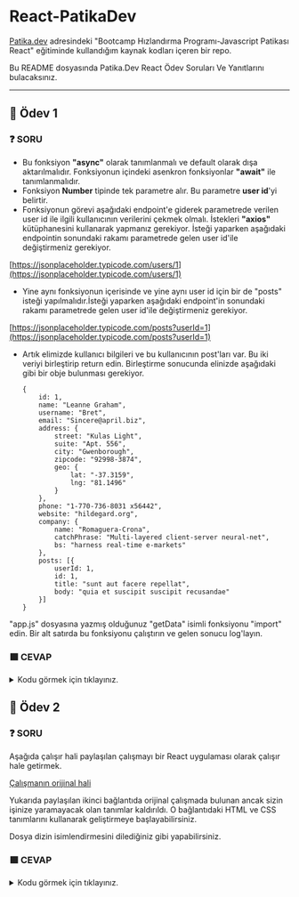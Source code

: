 # React-PatikaDev

[Patika.dev](https://app.patika.dev/egitimler) adresindeki "Bootcamp Hızlandırma Programı-Javascript Patikası React" eğitiminde kullandığım kaynak kodları içeren bir repo.

Bu README dosyasında Patika.Dev React Ödev Soruları Ve Yanıtlarını bulacaksınız.

--------------------------------------------------------------------------------------------------------------------------------------------------------------------------------
## :brain: Ödev 1

### :question: SORU 
-  Bu fonksiyon **"async"** olarak tanımlanmalı ve default olarak dışa aktarılmalıdır. Fonksiyonun içindeki asenkron fonksiyonlar **"await"** ile tanımlanmalıdır.
-  Fonksiyon **Number** tipinde tek parametre alır. Bu parametre **user id**'yi belirtir.
-  Fonksiyonun görevi aşağıdaki endpoint'e giderek parametrede verilen user id ile ilgili kullanıcının verilerini çekmek olmalı. İstekleri **"axios"** kütüphanesini kullanarak yapmanız gerekiyor. İsteği yaparken aşağıdaki endpointin sonundaki rakamı parametrede gelen user id'ile değiştirmeniz gerekiyor.

[https://jsonplaceholder.typicode.com/users/1](https://jsonplaceholder.typicode.com/users/1)

-  Yine aynı fonksiyonun içerisinde ve yine aynı user id için bir de "posts" isteği yapılmalıdır.İsteği yaparken aşağıdaki endpoint'in sonundaki rakamı parametrede gelen user id'ile değiştirmeniz gerekiyor.

[https://jsonplaceholder.typicode.com/posts?userId=1](https://jsonplaceholder.typicode.com/posts?userId=1)

-  Artık elimizde kullanıcı bilgileri ve bu kullanıcının post'ları var. Bu iki veriyi birleştirip return edin. Birleştirme sonucunda elinizde aşağıdaki gibi bir obje bulunması gerekiyor.

	```
	{
		id: 1,
		name: "Leanne Graham",
		username: "Bret",
		email: "Sincere@april.biz",
		address: {
			street: "Kulas Light",
			suite: "Apt. 556",
			city: "Gwenborough",
			zipcode: "92998-3874",
			geo: {
				lat: "-37.3159",
				lng: "81.1496"
			}
		},
		phone: "1-770-736-8031 x56442",
		website: "hildegard.org",
		company: {
			name: "Romaguera-Crona",
			catchPhrase: "Multi-layered client-server neural-net",
			bs: "harness real-time e-markets"
		},
		posts: [{
			userId: 1,
			id: 1,
			title: "sunt aut facere repellat",
			body: "quia et suscipit suscipit recusandae"
		}]
	}
	```
"app.js" dosyasına yazmış olduğunuz "getData" isimli fonksiyonu "import" edin.
Bir alt satırda bu fonksiyonu çalıştırın ve gelen sonucu log'layın.

### :green_square: CEVAP

<details>
<summary>Kodu görmek için tıklayınız.</summary>

  ```javascript	
import axios from "axios";
const USER_API_URL = 'https://jsonplaceholder.typicode.com/users';
const USER_POSTS_API_URL = 'https://jsonplaceholder.typicode.com/posts?userId=';
export default async function GetUserByIdWithPosts(id) {
id = Number(id);
if(id < 1) return;
return new Promise(async function(resolve, reject) {
const {data} = await axios(`${USER_API_URL}/${id}`);     
const posts = await new Promise(async function(resolve, reject) {
const posts = await axios(`${USER_POSTS_API_URL}${id}`);
resolve(posts.data);
});
data.posts = [...posts];
resolve(data);
});    
}
const userInfo = await GetUserByIdWithPosts(1);
console.log(userInfo);
 ```
</details>
	
## :brain: Ödev 2

### :question: SORU 
Aşağıda çalışır hali paylaşılan çalışmayı bir React uygulaması olarak çalışır hale getirmek.

[Çalışmanın orijinal hali](https://codepen.io/dmitrysharabin/pen/MWgQNYZ)

Yukarıda paylaşılan ikinci bağlantıda orijinal çalışmada bulunan ancak sizin işinize yaramayacak olan tanımlar kaldırıldı. O bağlantıdaki HTML ve CSS tanımlarını kullanarak geliştirmeye başlayabilirsiniz.

Dosya dizin isimlendirmesini dilediğiniz gibi yapabilirsiniz.
### :green_square: CEVAP

<details>
<summary>Kodu görmek için tıklayınız.</summary>
	
Footer.js
```javascript
import React from "react";

const Footer = ({
  filteredList,
  setActiveCategory,
  activeCategory,
  handleClear,
}) => {
  return (
    <footer className="footer">
      <span className="todo-count">
        <strong>{filteredList.length} </strong>
        item{filteredList.length > 1 && "s"} left
      </span>
      <ul className="filters">
        <li onClick={() => setActiveCategory("All")}>
          <a className={activeCategory === "All" && "selected"}>All</a>
        </li>
        <li onClick={() => setActiveCategory("Active")}>
          <a className={activeCategory === "Active" && "selected"}>Active</a>
        </li>
        <li onClick={() => setActiveCategory("Completed")}>
          <a className={activeCategory === "Completed" && "selected"}>
            Completed
          </a>
        </li>
      </ul>

      <button className="clear-completed" onClick={handleClear}>
        Clear completed
      </button>
    </footer>
  );
};

export default Footer;
```
	
Header.js
```javascript
import React, { useState } from "react";
import { v4 as uuid } from "uuid";
const Header = ({ tasks, setTasks }) => {
  const [value, setValue] = useState("");

  const onFormSubmit = (event) => {
    // Formun yenilenmesini engelliyorum.
    event.preventDefault();
    const task = {
      // Eklenen taskların unique bir degeri olması için uuid kütüphanesinden yararlandım. bu id'ye göre tamamlama ve silem islemleri yapılıyor.
      id: uuid(),
      title: value,
      isCompleted: false,
    };
    // Eklene task'ı state üzerinde güncelliyorum.
    setTasks([task, ...tasks]);
    setValue("");
  };

  return (
    <header className="header">
      <h1>todos</h1>
      <form onSubmit={onFormSubmit}>
        <input
          className="new-todo"
          placeholder="What needs to be done?"
          value={value}
          onChange={(event) => setValue(event.target.value)}
        />
      </form>
    </header>
  );
};

export default Header;
```
List.js
```Javascript
import React from "react";
import Task from "./Task";

const List = ({ handleToggleCompleted, handleDelete, filteredList }) => {
  return (
    <ul className="todo-list">
      {filteredList.map((task) => (
        <Task
          key={task.id}
          task={task}
          handleToggleCompleted={handleToggleCompleted}
          handleDelete={handleDelete}
        />
      ))}
    </ul>
  );
};

export default List;
```
Main.js
```Javascript
import React from "react";
import Footer from "./Footer";
import List from "./List";

const Main = ({
  handleToggleCompleted,
  handleDelete,
  setActiveCategory,
  filteredList,
  activeCategory,
  handleClear,
}) => {
  return (
    <section>
      <input className="toggle-all" type="checkbox" />
      <label for="toggle-all">Mark all as complete</label>
      <List
        filteredList={filteredList}
        handleToggleCompleted={handleToggleCompleted}
        handleDelete={handleDelete}
      />
      <Footer
        filteredList={filteredList}
        setActiveCategory={setActiveCategory}
        activeCategory={activeCategory}
        handleClear={handleClear}
      />
    </section>
  );
};

export default Main;
```
Task.js
```javascript
import React from "react";

const Task = ({ task, handleToggleCompleted, handleDelete }) => {
  return (
    <li className={task.isCompleted ? "completed" : null}>
      <div className="view">
        <input
          className="toggle"
          type="checkbox"
          onClick={() => handleToggleCompleted(task.id)}
        />
        <label>{task.title}</label>
        <button
          className="destroy"
          onClick={() => handleDelete(task.id)}
        ></button>
      </div>
    </li>
  );
};

export default Task;
```
App.css
```css
/* index.css */
html,
body {
  margin: 0;
  padding: 0;
}

button {
  margin: 0;
  padding: 0;
  border: 0;
  background: none;
  font-size: 100%;
  vertical-align: baseline;
  font-family: inherit;
  font-weight: inherit;
  color: inherit;
  -webkit-appearance: none;
  appearance: none;
  -webkit-font-smoothing: antialiased;
  -moz-osx-font-smoothing: grayscale;
}

body {
  font: 14px "Helvetica Neue", Helvetica, Arial, sans-serif;
  line-height: 1.4em;
  background: #f5f5f5;
  color: #4d4d4d;
  min-width: 230px;
  max-width: 550px;
  margin: 0 auto;
  -webkit-font-smoothing: antialiased;
  -moz-osx-font-smoothing: grayscale;
  font-weight: 300;
}

:focus {
  outline: 0;
}

.hidden {
  display: none;
}

.todoapp {
  background: #fff;
  margin: 130px 0 40px 0;
  position: relative;
  box-shadow: 0 2px 4px 0 rgba(0, 0, 0, 0.2), 0 25px 50px 0 rgba(0, 0, 0, 0.1);
}

.todoapp input::-webkit-input-placeholder {
  font-style: italic;
  font-weight: 300;
  color: #e6e6e6;
}

.todoapp input::-moz-placeholder {
  font-style: italic;
  font-weight: 300;
  color: #e6e6e6;
}

.todoapp input::input-placeholder {
  font-style: italic;
  font-weight: 300;
  color: #e6e6e6;
}

.todoapp h1 {
  position: absolute;
  top: -155px;
  width: 100%;
  font-size: 100px;
  font-weight: 100;
  text-align: center;
  color: rgba(175, 47, 47, 0.15);
  -webkit-text-rendering: optimizeLegibility;
  -moz-text-rendering: optimizeLegibility;
  text-rendering: optimizeLegibility;
}

.new-todo,
.edit {
  position: relative;
  margin: 0;
  width: 100%;
  font-size: 24px;
  font-family: inherit;
  font-weight: inherit;
  line-height: 1.4em;
  color: inherit;
  padding: 6px;
  border: 1px solid #999;
  box-shadow: inset 0 -1px 5px 0 rgba(0, 0, 0, 0.2);
  box-sizing: border-box;
  -webkit-font-smoothing: antialiased;
  -moz-osx-font-smoothing: grayscale;
}

.new-todo {
  padding: 16px 16px 16px 60px;
  border: none;
  background: rgba(0, 0, 0, 0.003);
  box-shadow: inset 0 -2px 1px rgba(0, 0, 0, 0.03);
}

.main {
  position: relative;
  z-index: 2;
  border-top: 1px solid #e6e6e6;
}

.toggle-all {
  width: 1px;
  height: 1px;
  border: none; /* Mobile Safari */
  opacity: 0;
  position: absolute;
  right: 100%;
  bottom: 100%;
}

.toggle-all + label {
  width: 60px;
  height: 34px;
  font-size: 0;
  position: absolute;
  top: -52px;
  left: -13px;
  -webkit-transform: rotate(90deg);
  transform: rotate(90deg);
}

.toggle-all + label:before {
  content: "❯";
  font-size: 22px;
  color: #e6e6e6;
  padding: 10px 27px 10px 27px;
}

.toggle-all:checked + label:before {
  color: #737373;
}

.todo-list {
  margin: 0;
  padding: 0;
  list-style: none;
}

.todo-list li {
  position: relative;
  font-size: 24px;
  border-bottom: 1px solid #ededed;
}

.todo-list li:last-child {
  border-bottom: none;
}

.todo-list li.editing {
  border-bottom: none;
  padding: 0;
}

.todo-list li.editing .edit {
  display: block;
  width: calc(100% - 43px);
  padding: 12px 16px;
  margin: 0 0 0 43px;
}

.todo-list li.editing .view {
  display: none;
}

.todo-list li .toggle {
  text-align: center;
  width: 40px;
  /* auto, since non-WebKit browsers doesn't support input styling */
  height: auto;
  position: absolute;
  top: 0;
  bottom: 0;
  margin: auto 0;
  border: none; /* Mobile Safari */
  -webkit-appearance: none;
  appearance: none;
}

.todo-list li .toggle {
  opacity: 0;
}

.todo-list li .toggle + label {
  /*
		Firefox requires `#` to be escaped - https://bugzilla.mozilla.org/show_bug.cgi?id=922433
		IE and Edge requires *everything* to be escaped to render, so we do that instead of just the `#` - https://developer.microsoft.com/en-us/microsoft-edge/platform/issues/7157459/
	*/
  background-image: url("data:image/svg+xml;utf8,%3Csvg%20xmlns%3D%22http%3A//www.w3.org/2000/svg%22%20width%3D%2240%22%20height%3D%2240%22%20viewBox%3D%22-10%20-18%20100%20135%22%3E%3Ccircle%20cx%3D%2250%22%20cy%3D%2250%22%20r%3D%2250%22%20fill%3D%22none%22%20stroke%3D%22%23ededed%22%20stroke-width%3D%223%22/%3E%3C/svg%3E");
  background-repeat: no-repeat;
  background-position: center left;
}

.todo-list li .toggle:checked + label {
  background-image: url("data:image/svg+xml;utf8,%3Csvg%20xmlns%3D%22http%3A//www.w3.org/2000/svg%22%20width%3D%2240%22%20height%3D%2240%22%20viewBox%3D%22-10%20-18%20100%20135%22%3E%3Ccircle%20cx%3D%2250%22%20cy%3D%2250%22%20r%3D%2250%22%20fill%3D%22none%22%20stroke%3D%22%23bddad5%22%20stroke-width%3D%223%22/%3E%3Cpath%20fill%3D%22%235dc2af%22%20d%3D%22M72%2025L42%2071%2027%2056l-4%204%2020%2020%2034-52z%22/%3E%3C/svg%3E");
}

.todo-list li label {
  word-break: break-all;
  padding: 15px 15px 15px 60px;
  display: block;
  line-height: 1.2;
  transition: color 0.4s;
}

.todo-list li.completed label {
  color: #d9d9d9;
  text-decoration: line-through;
}

.todo-list li .destroy {
  display: none;
  position: absolute;
  top: 0;
  right: 10px;
  bottom: 0;
  width: 40px;
  height: 40px;
  margin: auto 0;
  font-size: 30px;
  color: #cc9a9a;
  margin-bottom: 11px;
  transition: color 0.2s ease-out;
}

.todo-list li .destroy:hover {
  color: #af5b5e;
}

.todo-list li .destroy:after {
  content: "×";
}

.todo-list li:hover .destroy {
  display: block;
}

.todo-list li .edit {
  display: none;
}

.todo-list li.editing:last-child {
  margin-bottom: -1px;
}

.footer {
  color: #777;
  padding: 10px 15px;
  height: 20px;
  text-align: center;
  border-top: 1px solid #e6e6e6;
}

.footer:before {
  content: "";
  position: absolute;
  right: 0;
  bottom: 0;
  left: 0;
  height: 50px;
  overflow: hidden;
  box-shadow: 0 1px 1px rgba(0, 0, 0, 0.2), 0 8px 0 -3px #f6f6f6,
    0 9px 1px -3px rgba(0, 0, 0, 0.2), 0 16px 0 -6px #f6f6f6,
    0 17px 2px -6px rgba(0, 0, 0, 0.2);
}

.todo-count {
  float: left;
  text-align: left;
}

.todo-count strong {
  font-weight: 300;
}

.filters {
  margin: 0;
  padding: 0;
  list-style: none;
  position: absolute;
  right: 0;
  left: 0;
}

.filters li {
  display: inline;
}

.filters li a {
  color: inherit;
  margin: 3px;
  padding: 3px 7px;
  text-decoration: none;
  border: 1px solid transparent;
  border-radius: 3px;
  cursor: pointer; /* Because of Mavo: we don't use the href attribute in such situations */
}

.filters li a:hover {
  border-color: rgba(175, 47, 47, 0.1);
}

.filters li a.selected {
  border-color: rgba(175, 47, 47, 0.2);
}

.clear-completed,
html .clear-completed:active {
  float: right;
  position: relative;
  line-height: 20px;
  text-decoration: none;
  cursor: pointer;
}

.clear-completed:hover {
  text-decoration: underline;
}

.info {
  margin: 65px auto 0;
  color: #bfbfbf;
  font-size: 10px;
  text-shadow: 0 1px 0 rgba(255, 255, 255, 0.5);
  text-align: center;
}

.info p {
  line-height: 1;
}

.info a {
  color: inherit;
  text-decoration: none;
  font-weight: 400;
}

.info a:hover {
  text-decoration: underline;
}

/*
	Hack to remove background from Mobile Safari.
	Can't use it globally since it destroys checkboxes in Firefox
*/
@media screen and (-webkit-min-device-pixel-ratio: 0) {
  .toggle-all,
  .todo-list li .toggle {
    background: none;
  }

  .todo-list li .toggle {
    height: 40px;
  }
}

@media (max-width: 430px) {
  .footer {
    height: 50px;
  }

  .filters {
    bottom: 10px;
  }
}

/* Mavo */

[property]:hover,
[mv-app] [mv-mode="edit"] .mv-editor {
  box-shadow: none !important;
}

[mv-app] [mv-mode="edit"] .mv-editor {
  width: 100% !important;
}

[property="todo"]:focus-within {
  border-bottom: 0;
}

[property="todo"] label:focus-within {
  padding: 0;
  margin: 0;
  background-image: none !important;
}

[property="todo"].completed label:focus-within {
  color: #4d4d4d;
  text-decoration: none;
}

[mv-app] [mv-mode="edit"] .mv-editor:focus {
  width: calc(100% - 78px) !important;
  padding: 14px 16px !important;
  margin: 0 0 0 43px !important;
  border: 1px solid #999 !important;
  box-shadow: inset 0 -1px 5px 0 rgba(0, 0, 0, 0.2) !important;
}

.mv-item-bar,
.mv-ui.mv-message,
button.mv-add,
meta,
[property="todo"] .view:focus-within .toggle,
[property="todo"] .view:focus-within button {
  display: none !important;
}
```
App.js
```javascript
import { useState } from "react";
import "./App.css";
import Header from "./components/Header";
import Main from "./components/Main";

function App() {
  const [tasks, setTasks] = useState([]);
  const [activeCategory, setActiveCategory] = useState("All");

  // activeCategory state'ine göre kosullu render islemi. Componentlere tasks state'i yerine filteredList gönderiliyor.
  const filteredList =
    activeCategory === "All"
      ? tasks
      : activeCategory === "Active"
      ? tasks.filter((task) => task.isCompleted !== true)
      : tasks.filter((task) => task.isCompleted !== false);

  // Task tamamla fonksiyonu
  const handleToggleCompleted = (id) => {
    // Gelen id'ye göre task'ı bulup geri dönderir.
    const updatedTask = tasks.find((task) => task.id === id);
    // Task'ın isCompleted durumunu bir önceki durumunun tersi yapar.
    updatedTask.isCompleted = !updatedTask.isCompleted;
    // Güncellenen taskı state içerisinde yenisi ile değiştirir.
    const newTasks = tasks.map((task) => (task.id === id ? updatedTask : task));
    // State'i günceller.
    setTasks(newTasks);
  };

  // Task silme fonksiyonu
  const handleDelete = (id) => {
    // Gelen id'ye göre state'i filtreler
    setTasks(tasks.filter((task) => task.id !== id));
  };

  // Tüm taskları temizleme fonksiyonu
  const handleClear = () => {
    // Task state'ni boş bir diziye çevirir.
    setTasks([]);
  };

  return (
    <section className="todoapp">
      <Header setTasks={setTasks} tasks={tasks} />
      <Main
        filteredList={filteredList}
        tasks={tasks}
        handleToggleCompleted={handleToggleCompleted}
        handleDelete={handleDelete}
        setActiveCategory={setActiveCategory}
        activeCategory={activeCategory}
        handleClear={handleClear}
      />
    </section>
  );
}

export default App;
```
<details/>
